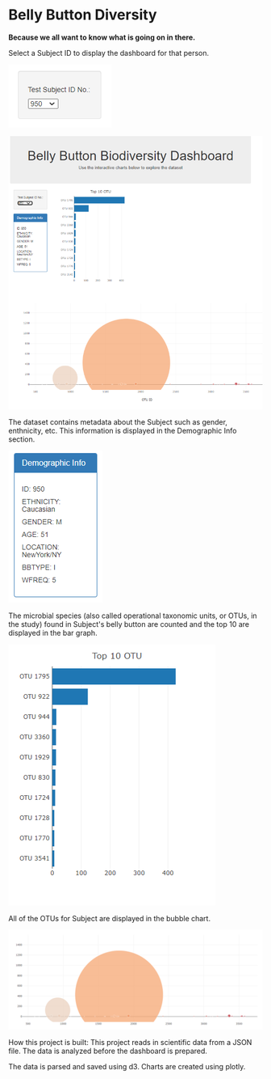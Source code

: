 # Belly Button Diversity
<strong>Because we all want to know what is going on in there.</strong>


Select a Subject ID to display the dashboard for that person.

![](/screenshots/selection.png)

![](/screenshots/image.png)

The dataset contains metadata about the Subject such as gender, enthnicity, etc.  This information is displayed in the Demographic Info section.

![](/screenshots/demographic.png)

The microbial species (also called operational taxonomic units, or OTUs, in the study) found in Subject's belly button are counted and the top 10 are displayed in the bar graph.

![](/screenshots/bar.png)

All of the OTUs for Subject are displayed in the bubble chart.

![](/screenshots/bubble.png)

How this project is built:
This project reads in scientific data from a JSON file. The data is analyzed before the dashboard is prepared.

The data is parsed and saved using d3.
Charts are created using plotly.
